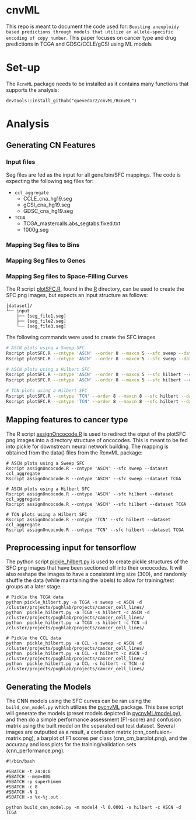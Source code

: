 # cnvML
This repo is meant to document the code used for: `Boosting aneuploidy based predictions through models that utilize an allele-specific encoding of copy number`. This paper focuses on cancer type and drug predictions in TCGA and GDSC/CCLE/gCSI using ML models

# Set-up
The `RcnvML` package needs to be installed as it contains many functions that supports the analysis:
```
devtools::install_github("quevedor2/cnvML/RcnvML")
```

# Analysis
## Generating CN Features
### Input files
Seg files are fed as the input for all gene/bin/SFC mappings. The code is expecting the following seg files for:
* `ccl_aggregate`
  * CCLE_cna_hg19.seg
  * gCSI_cna_hg19.seg
  * GDSC_cna_hg19.seg
* `TCGA`
  * TCGA_mastercalls.abs_segtabs.fixed.txt
  * 1000g.seg
  
### Mapping Seg files to Bins

### Mapping Seg files to Genes

### Mapping Seg files to Space-Filling Curves
The R script [plotSFC.R](https://github.com/quevedor2/cnvML/blob/master/R/plotSFC.R), found in the [R](https://github.com/quevedor2/cnvML/blob/master/R) directory, can be used to create the SFC png images, but expects an input structure as follows:
```
[dataset]/
└── input
    ├── [seg_file1.seg]
    ├── [seg_file2.seg]
    └── [seg_file3.seg]
```

The following commands were used to create the SFC images
```sh
# ASCN plots using a Sweep SFC
Rscript plotSFC.R --cntype 'ASCN' --order 8 --maxcn 5 --sfc sweep --dataset ccl_aggregate
Rscript plotSFC.R --cntype 'ASCN' --order 8 --maxcn 5 --sfc sweep --dataset TCGA

# ASCN plots using a Hilbert SFC
Rscript plotSFC.R --cntype 'ASCN' --order 8 --maxcn 5 --sfc hilbert --dataset ccl_aggregate
Rscript plotSFC.R --cntype 'ASCN' --order 8 --maxcn 5 --sfc hilbert --dataset TCGA

# TCN plots using a Hilbert SFC
Rscript plotSFC.R --cntype 'TCN' --order 8 --maxcn 8 --sfc hilbert --dataset ccl_aggregate
Rscript plotSFC.R --cntype 'TCN' --order 8 --maxcn 8 --sfc hilbert --dataset TCGA
```

## Mapping features to cancer type
The R script [assignOncocode.R](https://github.com/quevedor2/cnvML/blob/master/R/assignOncocode.R) is used to redirect the otput of the plotSFC png images into a directory structure of oncocodes. This is meant to be fed into pickle for downstream neural network building. The mapping is obtained from the data() files from the RcnvML package:
```
# ASCN plots using a Sweep SFC
Rscript assignOncocode.R --cntype 'ASCN' --sfc sweep --dataset ccl_aggregate
Rscript assignOncocode.R --cntype 'ASCN' --sfc sweep --dataset TCGA

# ASCN plots using a Hilbert SFC
Rscript assignOncocode.R --cntype 'ASCN' --sfc hilbert --dataset ccl_aggregate
Rscript assignOncocode.R --cntype 'ASCN' --sfc hilbert --dataset TCGA

# TCN plots using a Hilbert SFC
Rscript assignOncocode.R --cntype 'TCN' --sfc hilbert --dataset ccl_aggregate
Rscript assignOncocode.R --cntype 'TCN' --sfc hilbert --dataset TCGA
```

## Preprocessing input for tensorflow
The python script [pickle_hilbert.py](https://github.com/quevedor2/cnvML/blob/master/common/pickle_hilbert.py) is used to create pickle structures of the SFC png images that have been sectioned off into their oncocodes. It will also reshape the images to have a consistent img size (300), and randomly shuffle the data (while maintaining the labels) to allow for training/test groups at a later stage.
```
# Pickle the TCGA data
python pickle_hilbert.py -a TCGA -s sweep -c ASCN -d /cluster/projects/pughlab/projects/cancer_cell_lines/
python	pickle_hilbert.py -a TCGA -s hilbert -c ASCN -d /cluster/projects/pughlab/projects/cancer_cell_lines/
python	pickle_hilbert.py -a TCGA -s hilbert -c TCN -d /cluster/projects/pughlab/projects/cancer_cell_lines/

# Pickle the CCL data
python	pickle_hilbert.py -a CCL -s sweep -c ASCN -d /cluster/projects/pughlab/projects/cancer_cell_lines/
python	pickle_hilbert.py -a CCL -s hilbert -c ASCN -d /cluster/projects/pughlab/projects/cancer_cell_lines/
python	pickle_hilbert.py -a CCL -s hilbert -c TCN -d /cluster/projects/pughlab/projects/cancer_cell_lines/
```

## Generating the Models
The CNN models using the SFC curves can be ran using the `build_cnn_model.py` which utilizes the [pycnvML](https://github.com/quevedor2/cnvML/blob/master/common/pycnvML) package. This base script will generate the models (preset models depicted in [pycnvML/model.py](https://github.com/quevedor2/cnvML/blob/master/common/pycnvML/model.py)), and then do a simple performance assessment (F1-score) and confusion matrix using the built model on the separated out test dataset. Several images are outputted as a result, a confusion matrix (cnn_confusion-matrix.png), a barplot of F1 scores per class (cnn_cm_barplot.png), and the accuracy and loss plots for the training/validation sets (cnn_performance.png).
```
#!/bin/bash

#SBATCH -t 24:0:0 
#SBATCH --mem=80G 
#SBATCH -p superhimem
#SBATCH -c 8
#SBATCH -N 1 
#SBATCH -o %x-%j.out 

python build_cnn_model.py -m model4 -l 0.0001 -s hilbert -c ASCN -d TCGA
```
